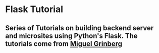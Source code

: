# Flask Tutorial

## Series of Tutorials on building backend server and microsites using Python's Flask. The tutorials come from [Miguel Grinberg](https://blog.miguelgrinberg.com/post/the-flask-mega-tutorial-part-ii-templates)